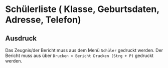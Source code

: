 ﻿# Schülerliste ( Klasse, Geburtsdaten, Adresse, Telefon)

## Ausdruck

Das Zeugnis/der Bericht muss aus dem Menü `Schüler` gedruckt werden.
Der Bericht muss aus über `Drucken > Bericht Drucken (Strg + P)` gedruckt werden.